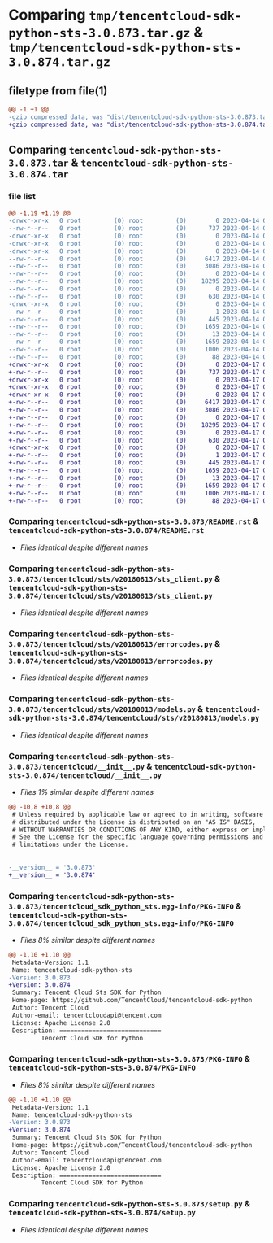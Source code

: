 # Comparing `tmp/tencentcloud-sdk-python-sts-3.0.873.tar.gz` & `tmp/tencentcloud-sdk-python-sts-3.0.874.tar.gz`

## filetype from file(1)

```diff
@@ -1 +1 @@
-gzip compressed data, was "dist/tencentcloud-sdk-python-sts-3.0.873.tar", last modified: Fri Apr 14 00:52:17 2023, max compression
+gzip compressed data, was "dist/tencentcloud-sdk-python-sts-3.0.874.tar", last modified: Mon Apr 17 00:45:38 2023, max compression
```

## Comparing `tencentcloud-sdk-python-sts-3.0.873.tar` & `tencentcloud-sdk-python-sts-3.0.874.tar`

### file list

```diff
@@ -1,19 +1,19 @@
-drwxr-xr-x   0 root         (0) root         (0)        0 2023-04-14 00:52:17.000000 tencentcloud-sdk-python-sts-3.0.873/
--rw-r--r--   0 root         (0) root         (0)      737 2023-04-14 00:52:17.000000 tencentcloud-sdk-python-sts-3.0.873/README.rst
-drwxr-xr-x   0 root         (0) root         (0)        0 2023-04-14 00:52:17.000000 tencentcloud-sdk-python-sts-3.0.873/tencentcloud/
-drwxr-xr-x   0 root         (0) root         (0)        0 2023-04-14 00:52:17.000000 tencentcloud-sdk-python-sts-3.0.873/tencentcloud/sts/
-drwxr-xr-x   0 root         (0) root         (0)        0 2023-04-14 00:52:17.000000 tencentcloud-sdk-python-sts-3.0.873/tencentcloud/sts/v20180813/
--rw-r--r--   0 root         (0) root         (0)     6417 2023-04-14 00:52:17.000000 tencentcloud-sdk-python-sts-3.0.873/tencentcloud/sts/v20180813/sts_client.py
--rw-r--r--   0 root         (0) root         (0)     3086 2023-04-14 00:52:17.000000 tencentcloud-sdk-python-sts-3.0.873/tencentcloud/sts/v20180813/errorcodes.py
--rw-r--r--   0 root         (0) root         (0)        0 2023-04-14 00:52:17.000000 tencentcloud-sdk-python-sts-3.0.873/tencentcloud/sts/v20180813/__init__.py
--rw-r--r--   0 root         (0) root         (0)    18295 2023-04-14 00:52:17.000000 tencentcloud-sdk-python-sts-3.0.873/tencentcloud/sts/v20180813/models.py
--rw-r--r--   0 root         (0) root         (0)        0 2023-04-14 00:52:17.000000 tencentcloud-sdk-python-sts-3.0.873/tencentcloud/sts/__init__.py
--rw-r--r--   0 root         (0) root         (0)      630 2023-04-14 00:52:17.000000 tencentcloud-sdk-python-sts-3.0.873/tencentcloud/__init__.py
-drwxr-xr-x   0 root         (0) root         (0)        0 2023-04-14 00:52:17.000000 tencentcloud-sdk-python-sts-3.0.873/tencentcloud_sdk_python_sts.egg-info/
--rw-r--r--   0 root         (0) root         (0)        1 2023-04-14 00:52:17.000000 tencentcloud-sdk-python-sts-3.0.873/tencentcloud_sdk_python_sts.egg-info/dependency_links.txt
--rw-r--r--   0 root         (0) root         (0)      445 2023-04-14 00:52:17.000000 tencentcloud-sdk-python-sts-3.0.873/tencentcloud_sdk_python_sts.egg-info/SOURCES.txt
--rw-r--r--   0 root         (0) root         (0)     1659 2023-04-14 00:52:17.000000 tencentcloud-sdk-python-sts-3.0.873/tencentcloud_sdk_python_sts.egg-info/PKG-INFO
--rw-r--r--   0 root         (0) root         (0)       13 2023-04-14 00:52:17.000000 tencentcloud-sdk-python-sts-3.0.873/tencentcloud_sdk_python_sts.egg-info/top_level.txt
--rw-r--r--   0 root         (0) root         (0)     1659 2023-04-14 00:52:17.000000 tencentcloud-sdk-python-sts-3.0.873/PKG-INFO
--rw-r--r--   0 root         (0) root         (0)     1006 2023-04-14 00:52:17.000000 tencentcloud-sdk-python-sts-3.0.873/setup.py
--rw-r--r--   0 root         (0) root         (0)       88 2023-04-14 00:52:17.000000 tencentcloud-sdk-python-sts-3.0.873/setup.cfg
+drwxr-xr-x   0 root         (0) root         (0)        0 2023-04-17 00:45:38.000000 tencentcloud-sdk-python-sts-3.0.874/
+-rw-r--r--   0 root         (0) root         (0)      737 2023-04-17 00:45:38.000000 tencentcloud-sdk-python-sts-3.0.874/README.rst
+drwxr-xr-x   0 root         (0) root         (0)        0 2023-04-17 00:45:38.000000 tencentcloud-sdk-python-sts-3.0.874/tencentcloud/
+drwxr-xr-x   0 root         (0) root         (0)        0 2023-04-17 00:45:38.000000 tencentcloud-sdk-python-sts-3.0.874/tencentcloud/sts/
+drwxr-xr-x   0 root         (0) root         (0)        0 2023-04-17 00:45:38.000000 tencentcloud-sdk-python-sts-3.0.874/tencentcloud/sts/v20180813/
+-rw-r--r--   0 root         (0) root         (0)     6417 2023-04-17 00:45:38.000000 tencentcloud-sdk-python-sts-3.0.874/tencentcloud/sts/v20180813/sts_client.py
+-rw-r--r--   0 root         (0) root         (0)     3086 2023-04-17 00:45:38.000000 tencentcloud-sdk-python-sts-3.0.874/tencentcloud/sts/v20180813/errorcodes.py
+-rw-r--r--   0 root         (0) root         (0)        0 2023-04-17 00:45:38.000000 tencentcloud-sdk-python-sts-3.0.874/tencentcloud/sts/v20180813/__init__.py
+-rw-r--r--   0 root         (0) root         (0)    18295 2023-04-17 00:45:38.000000 tencentcloud-sdk-python-sts-3.0.874/tencentcloud/sts/v20180813/models.py
+-rw-r--r--   0 root         (0) root         (0)        0 2023-04-17 00:45:38.000000 tencentcloud-sdk-python-sts-3.0.874/tencentcloud/sts/__init__.py
+-rw-r--r--   0 root         (0) root         (0)      630 2023-04-17 00:45:38.000000 tencentcloud-sdk-python-sts-3.0.874/tencentcloud/__init__.py
+drwxr-xr-x   0 root         (0) root         (0)        0 2023-04-17 00:45:38.000000 tencentcloud-sdk-python-sts-3.0.874/tencentcloud_sdk_python_sts.egg-info/
+-rw-r--r--   0 root         (0) root         (0)        1 2023-04-17 00:45:38.000000 tencentcloud-sdk-python-sts-3.0.874/tencentcloud_sdk_python_sts.egg-info/dependency_links.txt
+-rw-r--r--   0 root         (0) root         (0)      445 2023-04-17 00:45:38.000000 tencentcloud-sdk-python-sts-3.0.874/tencentcloud_sdk_python_sts.egg-info/SOURCES.txt
+-rw-r--r--   0 root         (0) root         (0)     1659 2023-04-17 00:45:38.000000 tencentcloud-sdk-python-sts-3.0.874/tencentcloud_sdk_python_sts.egg-info/PKG-INFO
+-rw-r--r--   0 root         (0) root         (0)       13 2023-04-17 00:45:38.000000 tencentcloud-sdk-python-sts-3.0.874/tencentcloud_sdk_python_sts.egg-info/top_level.txt
+-rw-r--r--   0 root         (0) root         (0)     1659 2023-04-17 00:45:38.000000 tencentcloud-sdk-python-sts-3.0.874/PKG-INFO
+-rw-r--r--   0 root         (0) root         (0)     1006 2023-04-17 00:45:38.000000 tencentcloud-sdk-python-sts-3.0.874/setup.py
+-rw-r--r--   0 root         (0) root         (0)       88 2023-04-17 00:45:38.000000 tencentcloud-sdk-python-sts-3.0.874/setup.cfg
```

### Comparing `tencentcloud-sdk-python-sts-3.0.873/README.rst` & `tencentcloud-sdk-python-sts-3.0.874/README.rst`

 * *Files identical despite different names*

### Comparing `tencentcloud-sdk-python-sts-3.0.873/tencentcloud/sts/v20180813/sts_client.py` & `tencentcloud-sdk-python-sts-3.0.874/tencentcloud/sts/v20180813/sts_client.py`

 * *Files identical despite different names*

### Comparing `tencentcloud-sdk-python-sts-3.0.873/tencentcloud/sts/v20180813/errorcodes.py` & `tencentcloud-sdk-python-sts-3.0.874/tencentcloud/sts/v20180813/errorcodes.py`

 * *Files identical despite different names*

### Comparing `tencentcloud-sdk-python-sts-3.0.873/tencentcloud/sts/v20180813/models.py` & `tencentcloud-sdk-python-sts-3.0.874/tencentcloud/sts/v20180813/models.py`

 * *Files identical despite different names*

### Comparing `tencentcloud-sdk-python-sts-3.0.873/tencentcloud/__init__.py` & `tencentcloud-sdk-python-sts-3.0.874/tencentcloud/__init__.py`

 * *Files 1% similar despite different names*

```diff
@@ -10,8 +10,8 @@
 # Unless required by applicable law or agreed to in writing, software
 # distributed under the License is distributed on an "AS IS" BASIS,
 # WITHOUT WARRANTIES OR CONDITIONS OF ANY KIND, either express or implied.
 # See the License for the specific language governing permissions and
 # limitations under the License.
 
 
-__version__ = '3.0.873'
+__version__ = '3.0.874'
```

### Comparing `tencentcloud-sdk-python-sts-3.0.873/tencentcloud_sdk_python_sts.egg-info/PKG-INFO` & `tencentcloud-sdk-python-sts-3.0.874/tencentcloud_sdk_python_sts.egg-info/PKG-INFO`

 * *Files 8% similar despite different names*

```diff
@@ -1,10 +1,10 @@
 Metadata-Version: 1.1
 Name: tencentcloud-sdk-python-sts
-Version: 3.0.873
+Version: 3.0.874
 Summary: Tencent Cloud Sts SDK for Python
 Home-page: https://github.com/TencentCloud/tencentcloud-sdk-python
 Author: Tencent Cloud
 Author-email: tencentcloudapi@tencent.com
 License: Apache License 2.0
 Description: ============================
         Tencent Cloud SDK for Python
```

### Comparing `tencentcloud-sdk-python-sts-3.0.873/PKG-INFO` & `tencentcloud-sdk-python-sts-3.0.874/PKG-INFO`

 * *Files 8% similar despite different names*

```diff
@@ -1,10 +1,10 @@
 Metadata-Version: 1.1
 Name: tencentcloud-sdk-python-sts
-Version: 3.0.873
+Version: 3.0.874
 Summary: Tencent Cloud Sts SDK for Python
 Home-page: https://github.com/TencentCloud/tencentcloud-sdk-python
 Author: Tencent Cloud
 Author-email: tencentcloudapi@tencent.com
 License: Apache License 2.0
 Description: ============================
         Tencent Cloud SDK for Python
```

### Comparing `tencentcloud-sdk-python-sts-3.0.873/setup.py` & `tencentcloud-sdk-python-sts-3.0.874/setup.py`

 * *Files identical despite different names*

